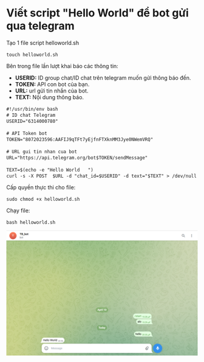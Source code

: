 # Viết script "Hello World" để bot gửi qua telegram
Tạo 1 file script helloworld.sh
```
touch helloworld.sh
```
Bên trong file lần lượt khai báo các thông tin:
- **USERID:** ID group chat/ID chat trên telegram muốn gửi thông báo đến.
- **TOKEN:** API con bot của bạn.
- **URL:** url gửi tin nhắn của bot.
- **TEXT:** Nội dung thông báo.
```
#!/usr/bin/env bash
# ID chat Telegram
USERID="6314000780"

# API Token bot
TOKEN="8072023596:AAFIJ9qTFt7yEjfnFTXknMM3Jye0NWemVRQ"

# URL gui tin nhan cua bot
URL="https://api.telegram.org/bot$TOKEN/sendMessage"

TEXT=$(echo -e "Hello World   ")
curl -s -X POST  $URL -d "chat_id=$USERID" -d text="$TEXT" > /dev/null
```
Cấp quyền thực thi cho file:
```
sudo chmod +x helloworld.sh
```
Chạy file:
```
bash helloworld.sh
```
![](../imgs/7.png)
